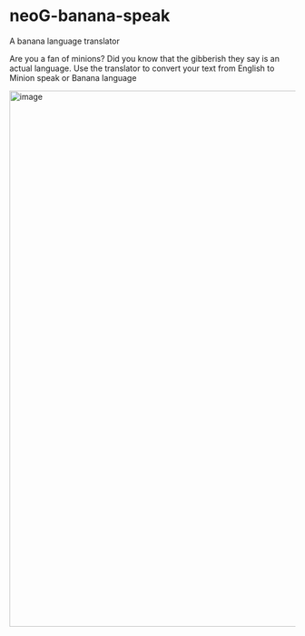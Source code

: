 # neoG-banana-speak
A banana language translator<br/>


Are you a fan of minions? Did you know that the gibberish they say is an actual language. Use the translator to convert your text from English to Minion speak or Banana language




<img width="944" alt="image" src="https://user-images.githubusercontent.com/67045730/190437718-bd60c6aa-7db7-439a-883b-01d0afd5efdb.png">


